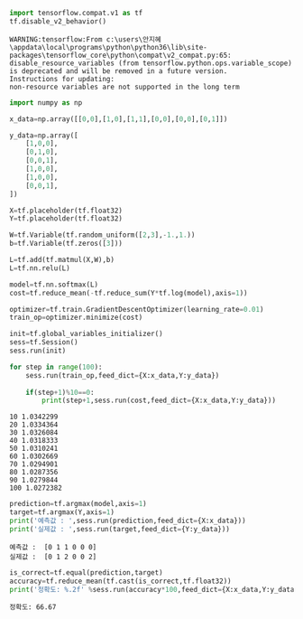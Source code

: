 ```python
import tensorflow.compat.v1 as tf
tf.disable_v2_behavior()

```

    WARNING:tensorflow:From c:\users\안지혜\appdata\local\programs\python\python36\lib\site-packages\tensorflow_core\python\compat\v2_compat.py:65: disable_resource_variables (from tensorflow.python.ops.variable_scope) is deprecated and will be removed in a future version.
    Instructions for updating:
    non-resource variables are not supported in the long term
    


```python
import numpy as np

```


```python
x_data=np.array([[0,0],[1,0],[1,1],[0,0],[0,0],[0,1]])

y_data=np.array([
    [1,0,0],
    [0,1,0],
    [0,0,1],
    [1,0,0],
    [1,0,0],
    [0,0,1],
])
```


```python
X=tf.placeholder(tf.float32)
Y=tf.placeholder(tf.float32)

W=tf.Variable(tf.random_uniform([2,3],-1.,1.))
b=tf.Variable(tf.zeros([3]))

```


```python
L=tf.add(tf.matmul(X,W),b)
L=tf.nn.relu(L)
```


```python
model=tf.nn.softmax(L)
cost=tf.reduce_mean(-tf.reduce_sum(Y*tf.log(model),axis=1))

optimizer=tf.train.GradientDescentOptimizer(learning_rate=0.01)
train_op=optimizer.minimize(cost)
```


```python
init=tf.global_variables_initializer()
sess=tf.Session()
sess.run(init)
```


```python
for step in range(100):
    sess.run(train_op,feed_dict={X:x_data,Y:y_data})
    
    if(step+1)%10==0:
        print(step+1,sess.run(cost,feed_dict={X:x_data,Y:y_data}))
```

    10 1.0342299
    20 1.0334364
    30 1.0326084
    40 1.0318333
    50 1.0310241
    60 1.0302669
    70 1.0294901
    80 1.0287356
    90 1.0279844
    100 1.0272382
    


```python
prediction=tf.argmax(model,axis=1)
target=tf.argmax(Y,axis=1)
print('예측값 : ',sess.run(prediction,feed_dict={X:x_data}))
print('실제값 : ',sess.run(target,feed_dict={Y:y_data}))
```

    예측값 :  [0 1 1 0 0 0]
    실제값 :  [0 1 2 0 0 2]
    


```python
is_correct=tf.equal(prediction,target)
accuracy=tf.reduce_mean(tf.cast(is_correct,tf.float32))
print('정확도: %.2f' %sess.run(accuracy*100,feed_dict={X:x_data,Y:y_data}))
```

    정확도: 66.67
    


```python

```


```python

```
